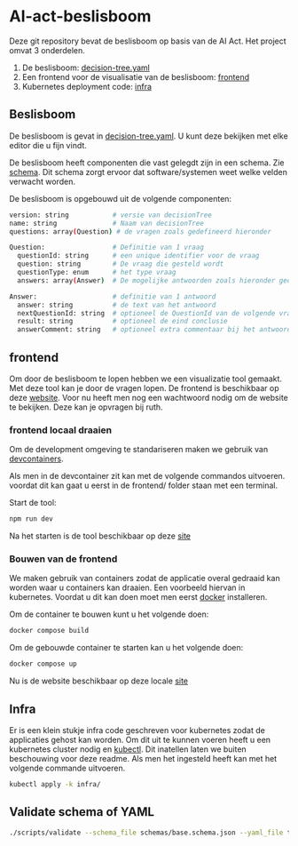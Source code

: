 # AI-act-beslisboom

Deze git repository bevat de beslisboom op basis van de AI Act. Het project omvat 3 onderdelen.

1. De beslisboom: [decision-tree.yaml](decision-tree.yaml)
2. Een frontend voor de visualisatie van de beslisboom: [frontend](frontend/)
3. Kubernetes deployment code: [infra](infra/)

## Beslisboom

De beslisboom is gevat in [decision-tree.yaml](decision-tree.yaml). U kunt deze bekijken met elke editor die u fijn vindt.

De beslisboom heeft componenten die vast gelegdt zijn in een schema. Zie [schema](schemas/base.schema.json). Dit schema zorgt ervoor dat software/systemen weet welke velden verwacht worden.

De beslisboom is opgebouwd uit de volgende componenten:

```sh
version: string           # versie van decisionTree
name: string              # Naam van decisionTree
questions: array(Question) # de vragen zoals gedefineerd hieronder

Question:                 # Definitie van 1 vraag
  questionId: string      # een unique identifier voor de vraag
  question: string        # De vraag die gesteld wordt
  questionType: enum      # het type vraag
  answers: array(Answer)  # De mogelijke antwoorden zoals hieronder gedefineerd

Answer:                   # definitie van 1 antwoord
  answer: string          # de text van het antwoord
  nextQuestionId: string  # optioneel de QuestionId van de volgende vraag
  result: string          # optioneel de eind conclusie
  answerComment: string   # optioneel extra commentaar bij het antwoord
```

## frontend

Om door de beslisboom te lopen hebben we een visualizatie tool gemaakt. Met deze tool kan je door de vragen lopen. De frontend is beschikbaar op deze [website](https://ai-act-decisiontree.apps.digilab.network). Voor nu heeft men nog een wachtwoord nodig om de website te bekijken. Deze kan je opvragen bij ruth.

### frontend locaal draaien

Om de development omgeving te standariseren maken we gebruik van [devcontainers](https://code.visualstudio.com/docs/devcontainers/containers#_getting-started).

Als men in de devcontainer zit kan met de volgende commandos uitvoeren. voordat dit kan gaat u eerst in de frontend/ folder staan met een terminal.

Start de tool:

```sh
npm run dev
```

Na het starten is de tool beschikbaar op deze [site](http://localhost:5173)

### Bouwen van de frontend

We maken gebruik van containers zodat de applicatie overal gedraaid kan worden waar u containers kan draaien. Een voorbeeld hiervan in kubernetes. Voordat u dit kan doen moet men eerst [docker](https://docs.docker.com/get-docker/) installeren.

Om de container te bouwen kunt u het volgende doen:

```sh
docker compose build
```

Om de gebouwde container te starten kan u het volgende doen:

```sh
docker compose up
```

Nu is de website beschikbaar op deze locale [site](http://localhost:9090)

## Infra

Er is een klein stukje infra code geschreven voor kubernetes zodat de applicaties gehost kan worden. Om dit uit te kunnen voeren heeft u een kubernetes cluster nodig en [kubectl](https://kubernetes.io/docs/tasks/tools/). Dit inatellen laten we buiten beschouwing voor deze readme. Als men het ingesteld heeft kan met het volgende commande uitvoeren.

```sh
kubectl apply -k infra/
```


## Validate schema of YAML

```sh
./scripts/validate --schema_file schemas/base.schema.json --yaml_file tests/sample-decision-tree-complex.yaml
```
